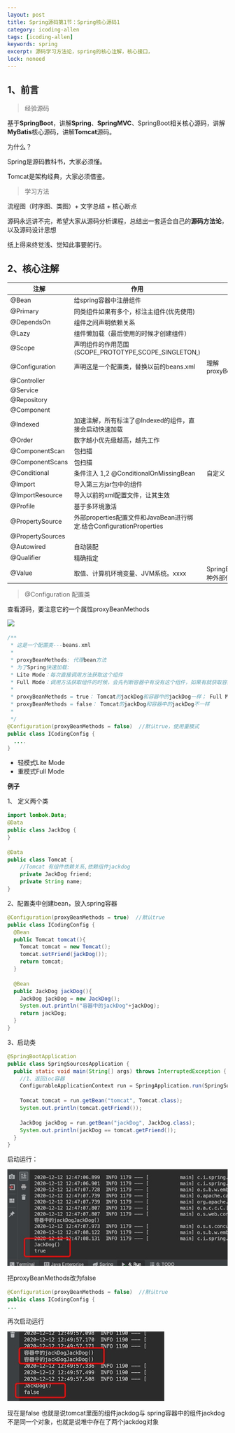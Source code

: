 ```yaml
---
layout: post
title: Spring源码第1节：Spring核心源码1
category: icoding-allen
tags: [icoding-allen]
keywords: spring
excerpt: 源码学习方法论，spring的核心注解，核心接口，
lock: noneed
---
```


## 1、前言

> 经验源码

基于**SpringBoot**，讲解**Spring**、**SpringMVC**、SpringBoot相关核心源码，讲解**MyBatis**核心源码，讲解**Tomcat**源码。

为什么？

Spring是源码教科书，大家必须懂。

Tomcat是架构经典，大家必须借鉴。

> 学习方法

流程图（时序图、类图）+ 文字总结 + 核心断点

源码永远讲不完，希望大家从源码分析课程，总结出一套适合自己的**源码方法论**，以及源码设计思想

纸上得来终觉浅、觉知此事要躬行。



## 2、核心注解

| 注解             | 作用                                                         | 备注                         |
| ---------------- | ------------------------------------------------------------ | ---------------------------- |
| @Bean            | 给spring容器中注册组件                                       |                              |
| @Primary         | 同类组件如果有多个，标注主组件(优先使用)                     |                              |
| @DependsOn       | 组件之间声明依赖关系                                         |                              |
| @Lazy            | 组件懒加载（最后使用的时候才创建组件）                       |                              |
| @Scope           | 声明组件的作用范围(SCOPE_PROTOTYPE,SCOPE_SINGLETON,)         |                              |
| @Configuration   | 声明这是一个配置类，替换以前的beans.xml                      | 理解proxyBeanMethods         |
| @Controller      |                                                              |                              |
| @Service         |                                                              |                              |
| @Repository      |                                                              |                              |
| @Component       |                                                              |                              |
| @Indexed         | 加速注解，所有标注了@Indexed的组件，直接会启动快速加载       |                              |
| @Order           | 数字越小优先级越高，越先工作                                 |                              |
| @ComponentScan   | 包扫描                                                       |                              |
| @ComponentScans  | 包扫描                                                       |                              |
| @Conditional     | 条件注入   1,2  @ConditionalOnMissingBean                    | 自定义                       |
| @Import          | 导入第三方jar包中的组件                                      |                              |
| @ImportResource  | 导入以前的xml配置文件，让其生效                              |                              |
| @Profile         | 基于多环境激活                                               |                              |
| @PropertySource  | 外部properties配置文件和JavaBean进行绑定.结合ConfigurationProperties |                              |
| @PropertySources |                                                              |                              |
| @Autowired       | 自动装配                                                     |                              |
| @Qualifier       | 精确指定                                                     |                              |
| @Value           | 取值、计算机环境变量、JVM系统。xxxx                          | SpringBoot支持各种外部化配置 |

> @Configuration 配置类

 查看源码，要注意它的一个属性proxyBeanMethods

![](/aikomj.github.io/assets/images/2020/annotation/configuration.jpg)

```java
/**
 * 这是一个配置类---beans.xml
 *
 * proxyBeanMethods: 代理bean方法
 * 为了Spring快速加载:
 * Lite Mode：每次直接调用方法获取这个组件
 * Full Mode：调用方法获取组件的时候，会先判断容器中有没有这个组件，如果有就获取容器中的
 *
 * proxyBeanMethods = true： Tomcat的jackDog和容器中的jackDog一样； Full Mode：
 * proxyBeanMethods = false： Tomcat的jackDog和容器中的jackDog不一样
 *
 */
@Configuration(proxyBeanMethods = false)  //默认true，使用重模式
public class ICodingConfig {
  ....
}
```

- 轻模式Lite Mode
- 重模式Full Mode

**例子**

1、 定义两个类

```java
import lombok.Data;
@Data
public class JackDog {
}

@Data
public class Tomcat {
    //Tomcat 有组件依赖关系,依赖组件jackdog
    private JackDog friend;
    private String name;
}
```

2、配置类中创建bean，放入spring容器

```java
@Configuration(proxyBeanMethods = true)  //默认true
public class ICodingConfig {
  @Bean
  public Tomcat tomcat(){
    Tomcat tomcat = new Tomcat();
    tomcat.setFriend(jackDog());
    return tomcat;
  }

  @Bean
  public JackDog jackDog(){
    JackDog jackDog = new JackDog();
    System.out.println("容器中的jackDog"+jackDog);
    return jackDog;
  }
}
```

3、启动类

```java
@SpringBootApplication
public class SpringSourcesApplication {
  public static void main(String[] args) throws InterruptedException {
    //1、返回ioc容器
    ConfigurableApplicationContext run = SpringApplication.run(SpringSourcesApplication.class, args);

    Tomcat tomcat = run.getBean("tomcat", Tomcat.class);
    System.out.println(tomcat.getFriend());

    JackDog jackDog = run.getBean("jackDog", JackDog.class);
    System.out.println(jackDog == tomcat.getFriend());
  }
}
```

启动运行：

![](/assets/images/2020/annotation/configuration-2.jpg)

 把proxyBeanMethods改为false

```java
@Configuration(proxyBeanMethods = false)  //默认true
public class ICodingConfig {
...
```

再次启动运行

![](/assets/images/2020/annotation/configuration-3.jpg)

现在是false 也就是说tomcat里面的组件jackdog与 spring容器中的组件jackdog不是同一个对象，也就是说堆中存在了两个jackdog对象